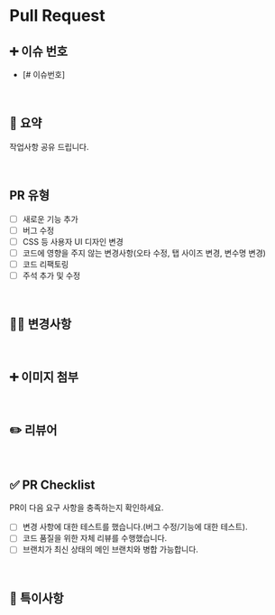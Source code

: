 # Pull Request

## ➕ 이슈 번호

- [# 이슈번호]

<br/>


## 📄 요약

작업사항 공유 드립니다.

<!--- 변경 사항 및 관련 이슈에 대해 간단하게 작성해주세요. 어떻게보다 무엇을 왜 수정했는지 설명해주세요. -->

<br/>

##  PR 유형

- [ ] 새로운 기능 추가
- [ ] 버그 수정
- [ ] CSS 등 사용자 UI 디자인 변경
- [ ] 코드에 영향을 주지 않는 변경사항(오타 수정, 탭 사이즈 변경, 변수명 변경)
- [ ] 코드 리팩토링
- [ ] 주석 추가 및 수정

<br/>

## 👨‍🔧 변경사항

<!--- 필요한 경우 중요한 변경사항에 대해 더 자세히 설명해주세요 -->

<br/>

## ➕ 이미지 첨부

<!--- UI 변경사항이 있는 경우 스크린샷이나 동영상을 첨부해주세요 -->

<br/>

## ✏️ 리뷰어

<!--- 이 PR의 리뷰를 요청할 담당자를 지정해주세요 -->
<!-- 예시: @username -->

<br/>

## ✅ PR Checklist

PR이 다음 요구 사항을 충족하는지 확인하세요.
- [ ] 변경 사항에 대한 테스트를 했습니다.(버그 수정/기능에 대한 테스트).
- [ ] 코드 품질을 위한 자체 리뷰를 수행했습니다.
- [ ] 브랜치가 최신 상태의 메인 브랜치와 병합 가능합니다.

<br/>

## 📢 특이사항

<!--- 리뷰어가 알아야 할 주의사항이나 특이점이 있다면 여기에 작성해주세요 -->
<br/>

